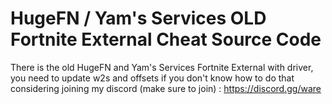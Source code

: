# HugeFN / Yam's Services OLD Fortnite External Cheat Source Code
There is the old HugeFN and Yam's Services Fortnite External with driver, you need to update w2s and offsets if you don't know how to do that considering joining my discord (make sure to join) : https://discord.gg/ware
